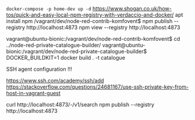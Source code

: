 `docker-compose -p home-dev up -d`
https://www.shogan.co.uk/how-tos/quick-and-easy-local-npm-registry-with-verdaccio-and-docker/
apt install npm
/vagrant/dev/node-red-contrib-komfovent$ npm publish --registry http://localhost:4873
npm view --registry http://localhost:4873

vagrant@ubuntu-bionic:/vagrant/dev/node-red-contrib-komfovent$ cd ../node-red-private-catalogue-builder/
vagrant@ubuntu-bionic:/vagrant/dev/node-red-private-catalogue-builder$ DOCKER_BUILDKIT=1 docker build . -t catalogue

SSH agent configuration !!!

https://www.ssh.com/academy/ssh/add
https://stackoverflow.com/questions/24681167/use-ssh-private-key-from-host-in-vagrant-guest


curl http://localhost:4873/-/v1/search
npm publish --registry http://localhost:4873